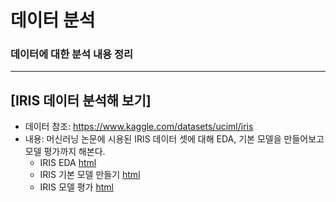 # 데이터 분석
### 데이터에 대한 분석 내용 정리

-----

## [IRIS 데이터 분석해 보기]
* 데이터 참조: https://www.kaggle.com/datasets/uciml/iris
* 내용: 머신러닝 논문에 시용된 IRIS 데이터 셋에 대해 EDA, 기본 모델을 만들어보고 모델 평가까지 해본다.
    * IRIS EDA [html](https://posky.github.io/Data_Analysis/iris/IRIS_BASIC01.html)
    * IRIS 기본 모델 만들기 [html]()
    * IRIS 모델 평가 [html]()